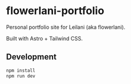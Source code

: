 # flowerlani-portfolio

Personal portfolio site for Leilani (aka flowerlani).

Built with Astro + Tailwind CSS.

## Development

```bash
npm install
npm run dev
```